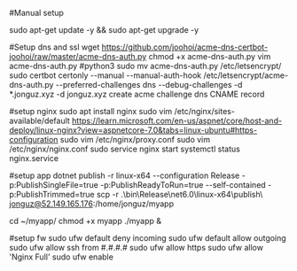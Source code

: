 #Manual setup

sudo apt-get update -y && sudo apt-get upgrade -y

#Setup dns and ssl
wget https://github.com/joohoi/acme-dns-certbot-joohoi/raw/master/acme-dns-auth.py
chmod +x acme-dns-auth.py
vim acme-dns-auth.py #python3
sudo mv acme-dns-auth.py /etc/letsencrypt/
sudo certbot certonly --manual --manual-auth-hook /etc/letsencrypt/acme-dns-auth.py --preferred-challenges dns --debug-challenges -d \*.jonguz.xyz -d jonguz.xyz
create acme challenge dns CNAME record 

#setup nginx
sudo apt install nginx
sudo vim /etc/nginx/sites-available/default
https://learn.microsoft.com/en-us/aspnet/core/host-and-deploy/linux-nginx?view=aspnetcore-7.0&tabs=linux-ubuntu#https-configuration
sudo vim /etc/nginx/proxy.conf
sudo vim /etc/nginx/nginx.conf
sudo service nginx start
systemctl status nginx.service

#setup app
dotnet publish -r linux-x64 --configuration Release -p:PublishSingleFile=true -p:PublishReadyToRun=true --self-contained -p:PublishTrimmed=true
scp -r .\bin\Release\net6.0\linux-x64\publish\ jonguz@52.149.165.176:/home/jonguz/myapp

cd ~/myapp/
chmod +x myapp
./myapp &

#setup fw
sudo ufw default deny incoming
sudo ufw default allow outgoing
sudo ufw allow ssh from #.#.#.#
sudo ufw allow https
sudo ufw allow 'Nginx Full'
sudo ufw enable